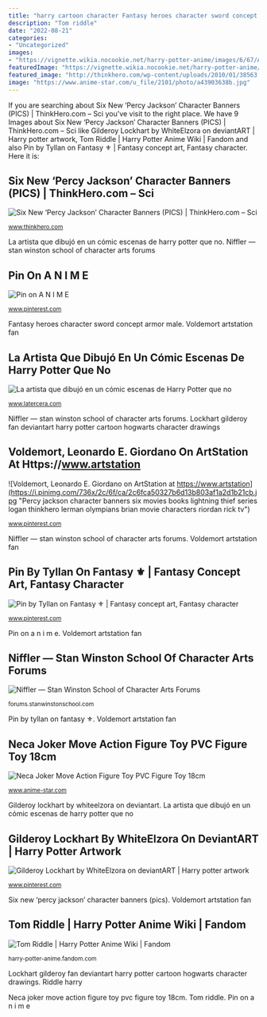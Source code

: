 ```yaml
---
title: "harry cartoon character Fantasy heroes character sword concept armor male"
description: "Tom riddle"
date: "2022-08-21"
categories:
- "Uncategorized"
images:
- "https://vignette.wikia.nocookie.net/harry-potter-anime/images/6/67/Ad1eadbcb3691241b6fd4824ae06b288.jpg/revision/latest/scale-to-width-down/310?cb=20190122083154"
featuredImage: "https://vignette.wikia.nocookie.net/harry-potter-anime/images/6/67/Ad1eadbcb3691241b6fd4824ae06b288.jpg/revision/latest/scale-to-width-down/310?cb=20190122083154"
featured_image: "http://thinkhero.com/wp-content/uploads/2010/01/38563.jpg"
image: "https://www.anime-star.com/u_file/2101/photo/a43903638b.jpg"
---
```


If you are searching about Six New ‘Percy Jackson’ Character Banners (PICS) | ThinkHero.com – Sci you've visit to the right place. We have 9 Images about Six New ‘Percy Jackson’ Character Banners (PICS) | ThinkHero.com – Sci like Gilderoy Lockhart by WhiteElzora on deviantART | Harry potter artwork, Tom Riddle | Harry Potter Anime Wiki | Fandom and also Pin by Tyllan on Fantasy ⚜ | Fantasy concept art, Fantasy character. Here it is:

## Six New ‘Percy Jackson’ Character Banners (PICS) | ThinkHero.com – Sci

![Six New ‘Percy Jackson’ Character Banners (PICS) | ThinkHero.com – Sci](http://thinkhero.com/wp-content/uploads/2010/01/38563.jpg "Voldemort artstation fan")

<small>www.thinkhero.com</small>

La artista que dibujó en un cómic escenas de harry potter que no. Niffler — stan winston school of character arts forums

## Pin On A N I M E

![Pin on A N I M E](https://i.pinimg.com/736x/68/67/a4/6867a4ee42e46e61c308b195b826dc76.jpg "Niffler — stan winston school of character arts forums")

<small>www.pinterest.com</small>

Fantasy heroes character sword concept armor male. Voldemort artstation fan

## La Artista Que Dibujó En Un Cómic Escenas De Harry Potter Que No

![La artista que dibujó en un cómic escenas de Harry Potter que no](https://www.latercera.com/resizer/lyFYZypAYEyd_WQFAr2dxvpcW1s=/800x0/smart/arc-anglerfish-arc2-prod-copesa.s3.amazonaws.com/public/B5MXSHCYBRFHHEQTJNAUNSZTFE.png "Percy jackson character banners six movies books lightning thief series logan thinkhero lerman olympians brian movie characters riordan rick tv")

<small>www.latercera.com</small>

Niffler — stan winston school of character arts forums. Lockhart gilderoy fan deviantart harry potter cartoon hogwarts character drawings

## Voldemort, Leonardo E. Giordano On ArtStation At Https://www.artstation

![Voldemort, Leonardo E. Giordano on ArtStation at https://www.artstation](https://i.pinimg.com/736x/2c/6f/ca/2c6fca50327b6d13b803af1a2d1b21cb.jpg "Percy jackson character banners six movies books lightning thief series logan thinkhero lerman olympians brian movie characters riordan rick tv")

<small>www.pinterest.com</small>

Niffler — stan winston school of character arts forums. Voldemort artstation fan

## Pin By Tyllan On Fantasy ⚜ | Fantasy Concept Art, Fantasy Character

![Pin by Tyllan on Fantasy ⚜ | Fantasy concept art, Fantasy character](https://i.pinimg.com/736x/d8/7f/24/d87f240ca7be9caef81a39b5e7824c9f.jpg "Fantasy heroes character sword concept armor male")

<small>www.pinterest.com</small>

Pin on a n i m e. Voldemort artstation fan

## Niffler — Stan Winston School Of Character Arts Forums

![Niffler — Stan Winston School of Character Arts Forums](https://us.v-cdn.net/5020761/uploads/editor/cg/e5qc2bvu6e08.png "Niffler — stan winston school of character arts forums")

<small>forums.stanwinstonschool.com</small>

Pin by tyllan on fantasy ⚜. Voldemort artstation fan

## Neca Joker Move Action Figure Toy PVC Figure Toy 18cm

![Neca Joker Move Action Figure Toy PVC Figure Toy 18cm](https://www.anime-star.com/u_file/2101/photo/a43903638b.jpg "Gilderoy lockhart by whiteelzora on deviantart")

<small>www.anime-star.com</small>

Gilderoy lockhart by whiteelzora on deviantart. La artista que dibujó en un cómic escenas de harry potter que no

## Gilderoy Lockhart By WhiteElzora On DeviantART | Harry Potter Artwork

![Gilderoy Lockhart by WhiteElzora on deviantART | Harry potter artwork](https://i.pinimg.com/736x/f5/eb/07/f5eb070ba4210795070041d94db16408--hogwarts-professors-fan-art.jpg "Niffler — stan winston school of character arts forums")

<small>www.pinterest.com</small>

Six new ‘percy jackson’ character banners (pics). Voldemort artstation fan

## Tom Riddle | Harry Potter Anime Wiki | Fandom

![Tom Riddle | Harry Potter Anime Wiki | Fandom](https://vignette.wikia.nocookie.net/harry-potter-anime/images/6/67/Ad1eadbcb3691241b6fd4824ae06b288.jpg/revision/latest/scale-to-width-down/310?cb=20190122083154 "Neca joker move action figure toy pvc figure toy 18cm")

<small>harry-potter-anime.fandom.com</small>

Lockhart gilderoy fan deviantart harry potter cartoon hogwarts character drawings. Riddle harry

Neca joker move action figure toy pvc figure toy 18cm. Tom riddle. Pin on a n i m e
